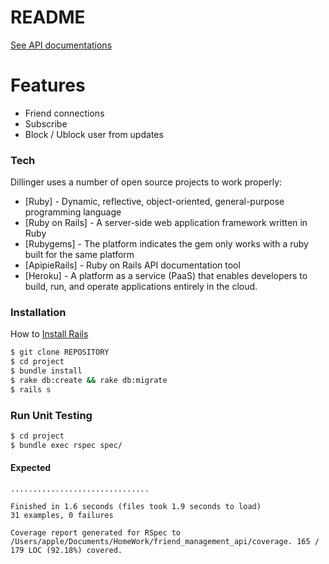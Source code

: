# README

[See API documentations](https://followers-api.herokuapp.com/)

# Features

  - Friend connections
  - Subscribe
  - Block / Ublock user from updates

### Tech

Dillinger uses a number of open source projects to work properly:

* [Ruby] - Dynamic, reflective, object-oriented, general-purpose programming language
* [Ruby on Rails] - A server-side web application framework written in Ruby
* [Rubygems] - The platform indicates the gem only works with a ruby built for the same platform
* [ApipieRails] - Ruby on Rails API documentation tool
* [Heroku] - A platform as a service (PaaS) that enables developers to build, run, and operate applications entirely in the cloud.

### Installation

How to [Install Rails](http://installrails.com/)

```sh
$ git clone REPOSITORY
$ cd project
$ bundle install
$ rake db:create && rake db:migrate
$ rails s
```

### Run Unit Testing

```sh
$ cd project
$ bundle exec rspec spec/
```

#### Expected
```
...............................

Finished in 1.6 seconds (files took 1.9 seconds to load)
31 examples, 0 failures

Coverage report generated for RSpec to /Users/apple/Documents/HomeWork/friend_management_api/coverage. 165 / 179 LOC (92.18%) covered.
```
